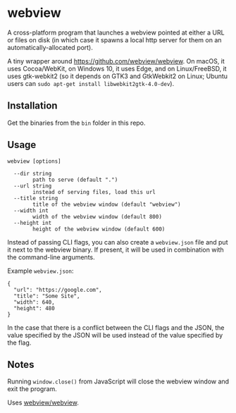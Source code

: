 # webview

A cross-platform program that launches a webview pointed at either a URL or files on disk (in which case it spawns a local http server for them on an automatically-allocated port).

A tiny wrapper around https://github.com/webview/webview. On macOS, it uses Cocoa/WebKit, on Windows 10, it uses Edge, and on Linux/FreeBSD, it uses gtk-webkit2 (so it depends on GTK3 and GtkWebkit2 on Linux; Ubuntu users can `sudo apt-get install libwebkit2gtk-4.0-dev`).

## Installation

Get the binaries from the `bin` folder in this repo.

## Usage

```
webview [options]

  --dir string
        path to serve (default ".")
  --url string
        instead of serving files, load this url
  --title string
        title of the webview window (default "webview")
  --width int
        width of the webview window (default 800)
  --height int
        height of the webview window (default 600)
```

Instead of passing CLI flags, you can also create a `webview.json` file and put it next to the webview binary. If present, it will be used in combination with the command-line arguments.

Example `webview.json`:
```
{
  "url": "https://google.com",
  "title": "Some Site",
  "width": 640,
  "height": 480
}
```

In the case that there is a conflict between the CLI flags and the JSON, the value specified by the JSON will be used instead of the value specified by the flag.

## Notes

Running `window.close()` from JavaScript will close the webview window and exit the program.

Uses [webview/webview](https://github.com/webview/webview).
